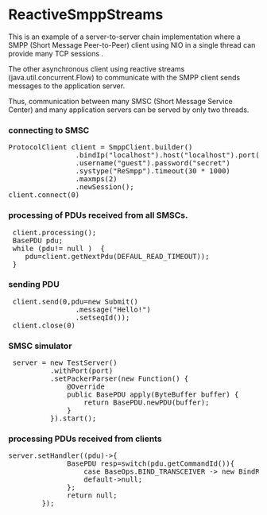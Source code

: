 # ReactiveSmppStreams
<p>
This is an example of a server-to-server chain implementation where a SMPP (Short Message Peer-to-Peer) client using NIO in a single thread can provide many TCP sessions . 
</p>
<p>

The other asynchronous client  using reactive streams (java.util.concurrent.Flow) to communicate with the SMPP client sends messages to the application server.
</p>
<p>

Thus, communication between many SMSC (Short Message Service Center) and many application servers can be served by only two threads.
</p>

### connecting to SMSC
<pre>
ProtocolClient<BasePDU> client = SmppClient.builder()
                .bindIp("localhost").host("localhost").port(server.getPort())
                .username("guest").password("secret")
                .systype("ReSmpp").timeout(30 * 1000)
                .maxmps(2)
                .newSession();
client.connect(0)
</pre>  

###  processing of PDUs received from all SMSCs.
<pre>
 client.processing();
 BasePDU pdu;
 while (pdu!= null )  {
    pdu=client.getNextPdu(DEFAUL_READ_TIMEOUT));
 }
</pre>  

### sending PDU
<pre>
 client.send(0,pdu=new Submit()
                .message("Hello!")
                .setseqId());
 client.close(0)
</pre>    

### SMSC simulator
<pre>
 server = new TestServer()
          .withPort(port)
          .setPackerParser(new Function<ByteBuffer, BasePDU>() {
              @Override
              public BasePDU apply(ByteBuffer buffer) {
                  return BasePDU.newPDU(buffer);
              }
          }).start();
</pre>                

### processing PDUs received from clients
<pre>
server.setHandler((pdu)->{
              BasePDU resp=switch(pdu.getCommandId()){
                  case BaseOps.BIND_TRANSCEIVER -> new BindResp().of(pdu);
                  default->null;
              };
              return null;
        });
</pre>

